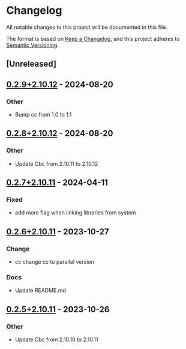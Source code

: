 # Changelog
All notable changes to this project will be documented in this file.

The format is based on [Keep a Changelog](https://keepachangelog.com/en/1.0.0/),
and this project adheres to [Semantic Versioning](https://semver.org/spec/v2.0.0.html).

## [Unreleased]

## [0.2.9+2.10.12](https://github.com/Maroon502/cbc-src/compare/v0.2.8+2.10.12...v0.2.9+2.10.12) - 2024-08-20

### Other
- Bump cc from 1.0 to 1.1

## [0.2.8+2.10.12](https://github.com/Maroon502/cbc-src/compare/v0.2.7+2.10.11...v0.2.8+2.10.12) - 2024-08-20

### Other
- Update Cbc from 2.10.11 to 2.10.12

## [0.2.7+2.10.11](https://github.com/Maroon502/cbc-src/compare/v0.2.6+2.10.11...v0.2.7+2.10.11) - 2024-04-11

### Fixed
- add more flag when linking libraries from system

## [0.2.6+2.10.11](https://github.com/Maroon502/cbc-src/compare/v0.2.5+2.10.11...v0.2.6+2.10.11) - 2023-10-27

### Change
- *cc* change cc to parallel version

### Docs
- Update README.md

## [0.2.5+2.10.11](https://github.com/Maroon502/cbc-src/compare/v0.2.4+2.10.10...v0.2.5+2.10.11) - 2023-10-26

### Other
- Update Cbc from 2.10.10 to 2.10.11
